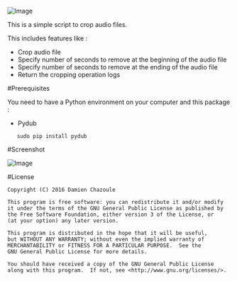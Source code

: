 ![Image](https://raw.githubusercontent.com/MrDoomy/MusicCropper/master/dev/images/music_cropper.png)

This is a simple script to crop audio files.

This includes features like :
- Crop audio file
- Specify number of seconds to remove at the beginning of the audio file
- Specify number of seconds to remove at the ending of the audio file
- Return the cropping operation logs

#Prerequisites

You need to have a Python environment on your computer and this package :

- Pydub

```shell
   sudo pip install pydub
```

#Screenshot

![Image](https://raw.githubusercontent.com/MrDoomy/MusicCropper/master/dev/screenshots/computer.png)

#License

    Copyright (C) 2016 Damien Chazoule

    This program is free software: you can redistribute it and/or modify
    it under the terms of the GNU General Public License as published by
    the Free Software Foundation, either version 3 of the License, or
    (at your option) any later version.

    This program is distributed in the hope that it will be useful,
    but WITHOUT ANY WARRANTY; without even the implied warranty of
    MERCHANTABILITY or FITNESS FOR A PARTICULAR PURPOSE.  See the
    GNU General Public License for more details.

    You should have received a copy of the GNU General Public License
    along with this program.  If not, see <http://www.gnu.org/licenses/>.
